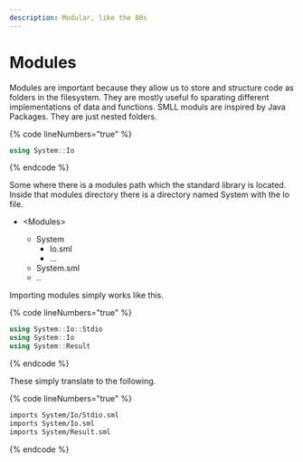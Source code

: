 ```yaml
---
description: Modular, like the 80s
---
```


# Modules

Modules are important because they allow us to store and structure code as folders in the filesystem. They are mostly useful fo sparating different implementations of data and functions. SMLL moduls are inspired by Java Packages. They are just nested folders.&#x20;

{% code lineNumbers="true" %}
```csharp
using System::Io
```
{% endcode %}

Some where there is a modules path which the standard library is located. Inside that modules directory there is a directory named System with the Io file.&#x20;

*   \<Modules>

    * System
      * Io.sml
      * ...
    * System.sml
    * ..



Importing modules simply works like this.&#x20;

{% code lineNumbers="true" %}
```csharp
using System::Io::Stdio
using System::Io
using System::Result
```
{% endcode %}

These simply translate to the following.&#x20;

{% code lineNumbers="true" %}
```bash
imports System/Io/Stdio.sml
imports System/Io.sml
imports System/Result.sml
```
{% endcode %}
